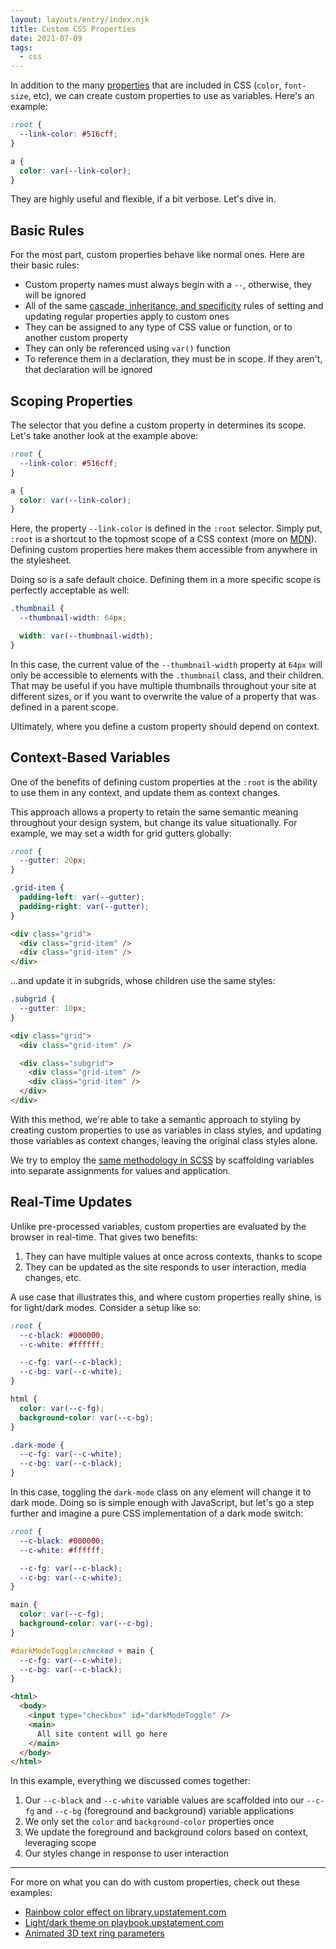 ```yaml
---
layout: layouts/entry/index.njk
title: Custom CSS Properties
date: 2021-07-09
tags:
  - css
---
```


In addition to the many [properties](/entries/what-is-css) that are included in CSS (`color`, `font-size`, etc), we can create custom properties to use as variables. Here's an example:

```css
:root {
  --link-color: #516cff;
}

a {
  color: var(--link-color);
}
```

They are highly useful and flexible, if a bit verbose. Let's dive in.

## Basic Rules

For the most part, custom properties behave like normal ones. Here are their basic rules:

- Custom property names must always begin with a `--`, otherwise, they will be ignored
- All of the same [cascade, inheritance, and specificity](/entries/cascade-inheritance-and-specificity) rules of setting and updating regular properties apply to custom ones
- They can be assigned to any type of CSS value or function, or to another custom property
- They can only be referenced using `var()` function
- To reference them in a declaration, they must be in scope. If they aren't, that declaration will be ignored

## Scoping Properties

The selector that you define a custom property in determines its scope. Let's take another look at the example above:

```css
:root {
  --link-color: #516cff;
}

a {
  color: var(--link-color);
}
```

Here, the property `--link-color` is defined in the `:root` selector. Simply put, `:root` is a shortcut to the topmost scope of a CSS context (more on [MDN](https://developer.mozilla.org/en-US/docs/Web/CSS/:root)). Defining custom properties here makes them accessible from anywhere in the stylesheet.

Doing so is a safe default choice. Defining them in a more specific scope is perfectly acceptable as well:

```css
.thumbnail {
  --thumbnail-width: 64px;

  width: var(--thumbnail-width);
}
```

In this case, the current value of the `--thumbnail-width` property at `64px` will only be accessible to elements with the `.thumbnail` class, and their children. That may be useful if you have multiple thumbnails throughout your site at different sizes, or if you want to overwrite the value of a property that was defined in a parent scope.

Ultimately, where you define a custom property should depend on context.

## Context-Based Variables

One of the benefits of defining custom properties at the `:root` is the ability to use them in any context, and update them as context changes.

This approach allows a property to retain the same semantic meaning throughout your design system, but change its value situationally. For example, we may set a width for grid gutters globally:

<div class="two-up-code">

```css
:root {
  --gutter: 20px;
}

.grid-item {
  padding-left: var(--gutter);
  padding-right: var(--gutter);
}
```

```html
<div class="grid">
  <div class="grid-item" />
  <div class="grid-item" />
</div>
```

</div>

...and update it in subgrids, whose children use the same styles:

<div class="two-up-code">

```css
.subgrid {
  --gutter: 10px;
}
```

```html
<div class="grid">
  <div class="grid-item" />

  <div class="subgrid">
    <div class="grid-item" />
    <div class="grid-item" />
  </div>
</div>
```

</div>

With this method, we're able to take a semantic approach to styling by creating custom properties to use as variables in class styles, and updating those variables as context changes, leaving the original class styles alone.

We try to employ the [same methodology in SCSS](/entries/scss-variables/#variable-composition) by scaffolding variables into separate assignments for values and application.

## Real-Time Updates

Unlike pre-processed variables, custom properties are evaluated by the browser in real-time. That gives two benefits:

1. They can have multiple values at once across contexts, thanks to scope
1. They can be updated as the site responds to user interaction, media changes, etc.

A use case that illustrates this, and where custom properties really shine, is for light/dark modes. Consider a setup like so:

```css
:root {
  --c-black: #000000;
  --c-white: #ffffff;

  --c-fg: var(--c-black);
  --c-bg: var(--c-white);
}

html {
  color: var(--c-fg);
  background-color: var(--c-bg);
}

.dark-mode {
  --c-fg: var(--c-white);
  --c-bg: var(--c-black);
}
```

In this case, toggling the `dark-mode` class on any element will change it to dark mode. Doing so is simple enough with JavaScript, but let's go a step further and imagine a pure CSS implementation of a dark mode switch:

<div class="two-up-code">

```css
:root {
  --c-black: #000000;
  --c-white: #ffffff;

  --c-fg: var(--c-black);
  --c-bg: var(--c-white);
}

main {
  color: var(--c-fg);
  background-color: var(--c-bg);
}

#darkModeToggle:checked + main {
  --c-fg: var(--c-white);
  --c-bg: var(--c-black);
}
```

```html
<html>
  <body>
    <input type="checkbox" id="darkModeToggle" />
    <main>
      All site content will go here
    </main>
  </body>
</html>
```

</div>

In this example, everything we discussed comes together:

1. Our `--c-black` and `--c-white` variable values are scaffolded into our `--c-fg` and `--c-bg` (foreground and background) variable applications
1. We only set the `color` and `background-color` properties once
1. We update the foreground and background colors based on context, leveraging scope
1. Our styles change in response to user interaction

---

For more on what you can do with custom properties, check out these examples:

- [Rainbow color effect on library.upstatement.com](https://github.com/Upstatement/ups-public-library/blob/main/src/assets/scripts/Spectrum.js#L33)
- [Light/dark theme on playbook.upstatement.com](https://github.com/Upstatement/playbook/blob/860a2d21455c485ecf9029824c3f3d7c5e901bfc/src/assets/styles/base/_variables.scss#L45)
- [Animated 3D text ring parameters](https://github.com/Upstatement/experiment-japan-cloud-css/blob/1220b85b37a282694a28c8021b59a9dbee172857/src/styles.css#L19)
